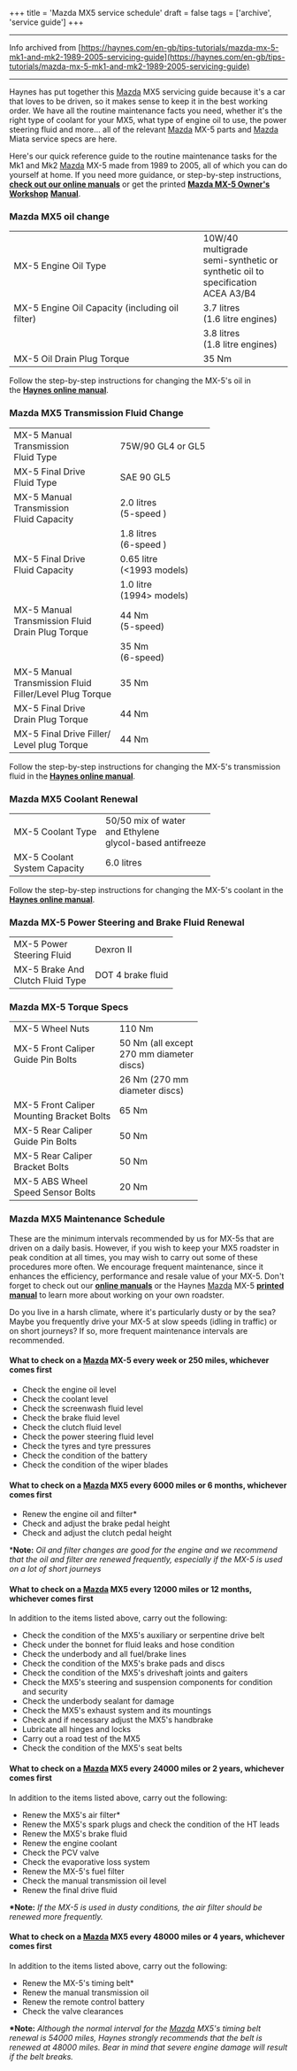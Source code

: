 +++
title = 'Mazda MX5 service schedule'
draft = false
tags = ['archive', 'service guide']
+++

---

Info archived from [https://haynes.com/en-gb/tips-tutorials/mazda-mx-5-mk1-and-mk2-1989-2005-servicing-guide](https://haynes.com/en-gb/tips-tutorials/mazda-mx-5-mk1-and-mk2-1989-2005-servicing-guide) 

---

Haynes has put together this [Mazda](https://haynes.com/en-gb/car-manuals/mazda) MX5 servicing guide because it's a car that loves to be driven, so it makes sense to keep it in the best working order. We have all the routine maintenance facts you need, whether it's the right type of coolant for your MX5, what type of engine oil to use, the power steering fluid and more... all of the relevant [Mazda](https://haynes.com/en-gb/car-manuals/mazda) MX-5 parts and [Mazda](https://haynes.com/en-gb/car-manuals/mazda) Miata service specs are here.

Here's our quick reference guide to the routine maintenance tasks for the Mk1 and Mk2 [Mazda](https://haynes.com/en-gb/car-manuals/mazda) MX-5 made from 1989 to 2005, all of which you can do yourself at home. If you need more guidance, or step-by-step instructions, [**check out our online manuals**](https://haynes.com/en-gb/mazda-mx-5-petrol-1989-2005-g-05-haynes-online-manual) or get the printed **[Mazda MX-5 Owner's](https://haynes.com/en-gb/mazda/mx-5/1989-2005)** **[Workshop](https://haynes.com/en-gb/mazda/mx-5/1989-2005)** **[Manual](https://haynes.com/en-gb/mazda/mx-5/1989-2005)**.

### Mazda MX5 oil change

|     |     |
| --- | --- |
| MX-5 Engine Oil Type | 10W/40 multigrade  <br>semi-synthetic or  <br>synthetic oil to  <br>specification  <br>ACEA A3/B4 |
| MX-5 Engine Oil Capacity (including oil filter) | 3.7 litres  <br>(1.6 litre engines) |
|     | 3.8 litres  <br>(1.8 litre engines) |
| MX-5 Oil Drain Plug Torque | 35 Nm |

Follow the step-by-step instructions for changing the MX-5's oil in the **[Haynes online manual](https://haynes.com/en-gb/mazda/mx-5/1989-2005)**.

### Mazda MX5 Transmission Fluid Change

|     |     |
| --- | --- |
| MX-5 Manual  <br>Transmission  <br>Fluid Type | 75W/90 GL4 or GL5 |
| MX-5 Final Drive  <br>Fluid Type | SAE 90 GL5 |
| MX-5 Manual  <br>Transmission  <br>Fluid Capacity | 2.0 litres  <br>(5-speed ) |
|     | 1.8 litres  <br>(6-speed ) |
| MX-5 Final Drive  <br>Fluid Capacity | 0.65 litre   <br>(<1993 models) |
|     | 1.0 litre  <br>(1994> models) |
| MX-5 Manual  <br>Transmission Fluid  <br>Drain Plug Torque | 44 Nm  <br>(5-speed) |
|     | 35 Nm  <br>(6-speed) |
| MX-5 Manual  <br>Transmission Fluid  <br>Filler/Level Plug Torque | 35 Nm |
| MX-5 Final Drive  <br>Drain Plug Torque | 44 Nm |
| MX-5 Final Drive Filler/  <br>Level plug Torque | 44 Nm |

Follow the step-by-step instructions for changing the MX-5's transmission fluid in the **[Haynes online manual](https://haynes.com/en-gb/mazda/mx-5/1989-2005)**.

### Mazda MX5 Coolant Renewal

|     |     |
| --- | --- |
| MX-5 Coolant Type | 50/50 mix of water  <br>and Ethylene  <br>glycol-based antifreeze |
| MX-5 Coolant  <br>System Capacity | 6.0 litres |

Follow the step-by-step instructions for changing the MX-5's coolant in the **[Haynes online manual](https://haynes.com/en-gb/mazda/mx-5/1989-2005)**.

### Mazda MX-5 Power Steering and Brake Fluid Renewal

|     |     |
| --- | --- |
| MX-5 Power  <br>Steering Fluid | Dexron II |
| MX-5 Brake And  <br>Clutch Fluid Type | DOT 4 brake fluid |

### Mazda MX-5 Torque Specs

|     |     |
| --- | --- |
| MX-5 Wheel Nuts | 110 Nm |
| MX-5 Front Caliper  <br>Guide Pin Bolts | 50 Nm (all except  <br>270 mm diameter  <br>discs) |
|     | 26 Nm (270 mm  <br>diameter discs) |
| MX-5 Front Caliper  <br>Mounting Bracket Bolts | 65 Nm |
| MX-5 Rear Caliper  <br>Guide Pin Bolts | 50 Nm |
| MX-5 Rear Caliper  <br>Bracket Bolts | 50 Nm |
| MX-5 ABS Wheel  <br>Speed Sensor Bolts | 20 Nm |

### Mazda MX5 Maintenance Schedule

These are the minimum intervals recommended by us for MX-5s that are driven on a daily basis. However, if you wish to keep your MX5 roadster in peak condition at all times, you may wish to carry out some of these procedures more often. We encourage frequent maintenance, since it enhances the efficiency, performance and resale value of your MX-5. Don't forget to check out our **[online manuals](http://haynes.com/en-gb/mazda-mx-5-petrol-1989-2005-g-05-haynes-online-manual)** or the Haynes [Mazda](https://haynes.com/en-gb/car-manuals/mazda) MX-5 **[printed manual](http://haynes.com/en-gb/mazda-mx-5-89-05-haynes-repair-manual)** to learn more about working on your own roadster.

Do you live in a harsh climate, where it's particularly dusty or by the sea? Maybe you frequently drive your MX-5 at slow speeds (idling in traffic) or on short journeys? If so, more frequent maintenance intervals are recommended.

#### What to check on a [Mazda](https://haynes.com/en-gb/car-manuals/mazda) MX-5 every week or 250 miles, whichever comes first

*   Check the engine oil level
*   Check the coolant level
*   Check the screenwash fluid level
*   Check the brake fluid level
*   Check the clutch fluid level
*   Check the power steering fluid level
*   Check the tyres and tyre pressures
*   Check the condition of the battery
*   Check the condition of the wiper blades

#### What to check on a [Mazda](https://haynes.com/en-gb/car-manuals/mazda) MX5 every 6000 miles or 6 months, whichever comes first

*   Renew the engine oil and filter\*
*   Check and adjust the brake pedal height 
*   Check and adjust the clutch pedal height 

\***Note:** _Oil and filter changes are good for the engine and we recommend that the oil and filter are renewed frequently, especially if the MX-5 is used on a lot of short journeys_

#### What to check on a [Mazda](https://haynes.com/en-gb/car-manuals/mazda) MX5 every 12000 miles or 12 months, whichever comes first

In addition to the items listed above, carry out the following:

*   Check the condition of the MX5's auxiliary or serpentine drive belt 
*   Check under the bonnet for fluid leaks and hose condition 
*   Check the underbody and all fuel/brake lines 
*   Check the condition of the MX5's brake pads and discs 
*   Check the condition of the MX5's driveshaft joints and gaiters 
*   Check the MX5's steering and suspension components for condition and security 
*   Check the underbody sealant for damage
*   Check the MX5's exhaust system and its mountings
*   Check and if necessary adjust the MX5's handbrake
*   Lubricate all hinges and locks 
*   Carry out a road test of the MX5
*   Check the condition of the MX5's seat belts 

#### What to check on a [Mazda](https://haynes.com/en-gb/car-manuals/mazda) MX5 every 24000 miles or 2 years, whichever comes first

In addition to the items listed above, carry out the following:

*   Renew the MX5's air filter\*
*   Renew the MX5's spark plugs and check the condition of the HT leads
*   Renew the MX5's brake fluid
*   Renew the engine coolant
*   Check the PCV valve
*   Check the evaporative loss system
*   Renew the MX-5's fuel filter
*   Check the manual transmission oil level
*   Renew the final drive fluid 

**\*Note:** _If the MX-5 is used in dusty conditions, the air filter should be renewed more frequently._

#### What to check on a [Mazda](https://haynes.com/en-gb/car-manuals/mazda) MX5 every 48000 miles or 4 years, whichever comes first

In addition to the items listed above, carry out the following:

*   Renew the MX-5's timing belt\*
*   Renew the manual transmission oil
*   Renew the remote control battery
*   Check the valve clearances 

**\*Note:** _Although the normal interval for the [Mazda](https://haynes.com/en-gb/car-manuals/mazda) MX5's timing belt renewal is 54000 miles, Haynes strongly recommends that the belt is renewed at 48000 miles. Bear in mind that severe engine damage will result if the belt breaks._

